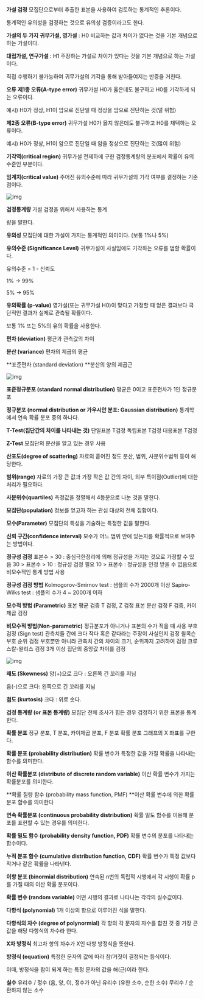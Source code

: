 **가설 검정**
모집단으로부터 추출한 표본을 사용하여 검토하는 통계적인 추론이다. 

통계적인 유의성을 검정하는 것으로 유의성 검증이라고도 한다. 

 

**가설의 두 가지**
**귀무가설, 영가설** : H0 
비교하는 값과 차이가 없다는 것을 기본 개념으로 하는 가설이다. 

 

**대립가설, 연구가설** : H1
주장하는 가설로 차이가 있다는 것을 기본 개념으로 하는 가설이다. 

직접 수행하기 불가능하여 귀무가설의 기각을 통해 받아들여지는 반증을 거친다.

 

**오류**
**제1종 오류(A-type error)**
귀무가설 H0가 옳은데도 불구하고 H0를 기각하게 되는 오류이다. 

예시) H0가 정상, H1이 암으로 진단일 때 정상을 암으로 진단하는 것(덜 위험)

 

**제2종 오류(B-type error)**
귀무가설 H0가 옳지 않은데도 불구하고 H0를 채택하는 오류이다. 

예시) H0가 정상, H1이 암으로 진단일 때 암을 정상으로 진단하는 것(많이 위험)

 

**기각역(critical region)**
귀무가설 전제하에 구한 검정통계량의 분포에서 확률이 유의수준인 부분이다.

 

**임계치(critical value)**
주어진 유의수준에 따라 귀무가설의 기각 여부를 결정하는 기준점이다.



![img](https://blog.kakaocdn.net/dn/qRPLp/btrGg3B4OQr/ITZLQBZyQehO7A1HRp8Kzk/img.jpg)



**검정통계량**
가설 검정을 위해서 사용하는 통계

량을 말한다. 

 

**유의성**
모집단에 대한 가설이 가지는 통계적인 의미이다. (보통 1%나 5%)

 

**유의수준 (Significance Level)**
귀무가설이 사실임에도 기각하는 오류를 범할 확률이다. 

유의수준 = 1 - 신뢰도

1%     ->   99%

5%     ->   95%

 

**유의확률 (p-value)**
영가설(또는 귀무가설 H0)이 맞다고 가정할 때 얻은 결과보다 극단적인 결과가 실제로 관측될 
확률이다. 

보통 1% 또는 5%의 유의 확률을 사용한다.

 

**편차 (deviation)**
평균과 관측값의 차이

 

**분산 (variance)**
편차의 제곱의 평균

 

**표준편차 (standard deviation)
**분산의 양의 제곱근



![img](https://blog.kakaocdn.net/dn/lDHG6/btrGesWRssc/NsKSWDSK7iI380EKhdOmh1/img.jpg)



 

**표준정규분포 (standard normal distribution)**
평균은 0이고 표준편차가 1인 정규분포

 

**정규분포 (normal distribution or 가우시안 분포: Gaussian distribution)**
통계학에서 연속 확률 분포 중의 하나다. 

 

**T-Test(집단간의 차이를 나타내는 것)**
단일표본 T검정
독립표본 T검정
대응표본 T검정

 

**Z-Test**
모집단의 분산을 알고 있는 경우 사용

 

**산포도(degree of scattering)**
자료의 흩어진 정도 분산, 범위, 사분위수범위 등이 해당한다.

 

**범위(range)**
자료의 가장 큰 값과 가장 작은 값 간의 차이, 외부 특이점(Outlier)에 대한 처리가 필요하다.

 

**사분위수(quartiles)**
측정값을 정렬해서 4등분으로 나눈 것을 말한다. 

 

**모집단(population)**
정보를 얻고자 하는 관심 대상의 전체 집합이다.

 

**모수(Parameter)**
모집단의 특성을 기술하는 특정한 값을 말한다. 

 

**신뢰 구간(confidence interval)**
모수가 어느 범위 안에 있는지를 확률적으로 보여주는 방법이다.

 

**정규성 검정**
표본수 > 30 : 중심극한정리에 의해 정규성을 가지는 것으로 가정할 수 있음
30 > 표본수 > 10 : 정규성 검정 필요
10 > 표본수 : 정규성을 인정 받을 수 없음으로 비모수적인 통계 방법 사용

 

**정규성 검정 방법**
Kolmogorov-Smirnov test : 샘플의 수가 2000개 이상
Sapiro-Wilks test : 샘플의 수가 4 ~ 2000개 이하

 

**모수적 방법 (Parametric)**
표본 평균 검증
T 검정, Z 검정
표본 분산 검정
F 검증, 카이제곱 검정

 

**비모수적 방법(Non-parametric)**
정규분포가 아니거나 표본의 수가 적을 때 사용
부호 검정 (Sign test)
관측치들 간에 크다 작다 혹은 같다라는 주장이 사실인지 검정
윌콕슨 부호 순위 검정
부호뿐만 아니라 관측치 간의 차이의 크기, 순위까지 고려하여 검정
크루스칼-왈리스 검정
3개 이상 집단의 중앙값 차이를 검정



![img](https://blog.kakaocdn.net/dn/cALEYI/btrGiuFHoqz/XRmmM5c7iNWl1eAyOxb7mK/img.jpg)



**왜도 (Skewness)**
양(+)으로 크다 : 오른쪽 긴 꼬리를 지님 

음(-)으로 크다: 왼쪽으로 긴 꼬리를 지님

 

**첨도 (kurtosis)**
크다 : 위로 솟다. 

 

**검정 통계량 (or 표본 통계량)**
모집단 전체 조사가 힘든 경우 검정하기 위한 표본을 통계한다. 

 

**확률 분포**
정규 분포, T 분포, 카이제곱 분포, F 분포
확률 분포 그래프의 X 좌표를 구한다. 

 

**확률 분포 (probability distribution)**
확률 변수가 특정한 값을 가질 확률을 나타내는 함수를 의미한다.

 

**이산 확률분포 (distribute of discrete random variable)**
이산 확률 변수가 가지는 확률분포를 의미한다.

 

**확률 질량 함수 (probability mass function, PMF)
**이산 확률 변수에 의한 확률 분포 함수를 의미한다

 

**연속 확률분포 (continuous probability distribution)**
확률 밀도 함수를 이용해 분포를 표현할 수 있는 경우를 의미한다. 

 

**확률 밀도 함수 (probability density function, PDF)**
확률 변수의 분포를 나타내는 함수이다.

 

**누적 분포 함수 (cumulative distribution function, CDF)**
확률 변수가 특정 값보다 작거나 같은 확률을 나타낸다.

 

**이항 분포 (binormial distribution)**
연속된 n번의 독립적 시행에서 각 시행이 확률 p를 가질 때의 이산 확률 분포이다. 

 

**확률 변수 (random variable)**
어떤 시행의 결과로 나타나는 각각의 실수값이다. 

 

**다항식 (polynomial)**
1개 이상의 항으로 이루어진 식을 말한다. 

 

**다항식의 차수 (degree of polynormial)**
각 항의 각 문자의 자수를 합친 것 중 가장 큰 값을 해당 다항식의 차수라 한다.

 

**X차 방정식**
최고차 항의 차수가 X인 다항 방정식을 뜻한다.

 

**방정식 (equation)**
특정한 문자의 값에 따라 참/거짓이 결정되는 등식이다. 

이때, 방정식을 참이 되게 하는 특정 문자의 값을 해(근)이라 한다. 

 

**실수**
유리수 / 정수 (음, 양, 0), 정수가 아닌 유리수 (유한 소수, 순한 소수)
무리수 / 순환하지 않는 소수